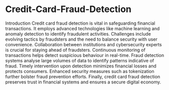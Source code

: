 # Credit-Card-Fraud-Detection
Introduction
Credit card fraud detection is vital in safeguarding financial transactions. It employs advanced technologies like machine learning and anomaly detection to identify fraudulent activities. Challenges include evolving tactics by fraudsters and the need to balance security with user convenience. Collaboration between institutions and cybersecurity experts is crucial for staying ahead of fraudsters. Continuous monitoring of transactions helps detect suspicious behaviour in real-time. Fraud detection systems analyse large volumes of data to identify patterns indicative of fraud. Timely intervention upon detection minimizes financial losses and protects consumers. Enhanced security measures such as tokenization further bolster fraud prevention efforts. Finally, credit card fraud detection preserves trust in financial systems and ensures a secure digital economy.

